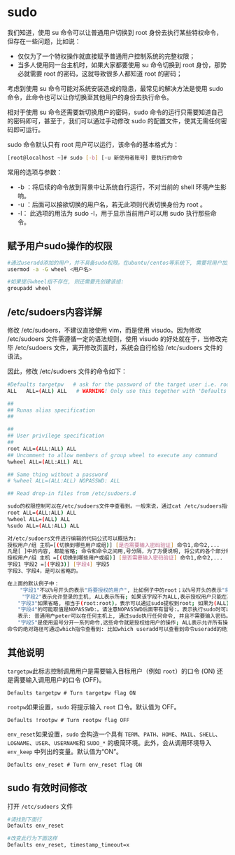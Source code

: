 # sudo

我们知道，使用 su 命令可以让普通用户切换到 root 身份去执行某些特权命令，但存在一些问题，比如说：

* 仅仅为了一个特权操作就直接赋予普通用户控制系统的完整权限；
* 当多人使用同一台主机时，如果大家都要使用 su 命令切换到 root 身份，那势必就需要 root 的密码，这就导致很多人都知道 root 的密码；

考虑到使用 su 命令可能对系统安装造成的隐患，最常见的解决方法是使用 sudo 命令，此命令也可以让你切换至其他用户的身份去执行命令。

相对于使用 su 命令还需要新切换用户的密码，sudo 命令的运行只需要知道自己的密码即可，甚至于，我们可以通过手动修改 sudo 的配置文件，使其无需任何密码即可运行。

sudo 命令默认只有 root 用户可以运行，该命令的基本格式为：

```bash
[root@localhost ~]# sudo [-b] [-u 新使用者账号] 要执行的命令
```

常用的选项与参数： 

* -b  ：将后续的命令放到背景中让系统自行运行，不对当前的 shell 环境产生影响。
* -u  ：后面可以接欲切换的用户名，若无此项则代表切换身份为 root 。
* -l： 此选项的用法为 sudo -l，用于显示当前用户可以用 sudo 执行那些命令。

## 赋予用户sudo操作的权限

```bash
#通过useradd添加的用户，并不具备sudo权限。在ubuntu/centos等系统下, 需要将用户加入admin组或者wheel组或者sudo组。以root用户身份执行如下命令, 将用户加入wheel/admin/sudo组:
usermod -a -G wheel <用户名>

#如果提示wheel组不存在, 则还需要先创建该组:
groupadd wheel
```

## /etc/sudoers内容详解

修改 /etc/sudoers，不建议直接使用 vim，而是使用 visudo。因为修改 /etc/sudoers  文件需遵循一定的语法规则，使用 visudo 的好处就在于，当修改完毕 /etc/sudoers 文件，离开修改页面时，系统会自行检验  /etc/sudoers 文件的语法。

因此，修改 /etc/sudoers 文件的命令如下：

```bash
#Defaults targetpw   # ask for the password of the target user i.e. root
ALL   ALL=(ALL) ALL   # WARNING! Only use this together with 'Defaults targetpw'!

##
## Runas alias specification
##

##
## User privilege specification
##
root ALL=(ALL:ALL) ALL
## Uncomment to allow members of group wheel to execute any command
%wheel ALL=(ALL:ALL) ALL

## Same thing without a password
# %wheel ALL=(ALL:ALL) NOPASSWD: ALL

## Read drop-in files from /etc/sudoers.d

```

```bash
sudo的权限控制可以在/etc/sudoers文件中查看到。一般来说，通过cat /etc/sudoers指令来查看该文件, 会看到如下几行代码:
root ALL=(ALL:ALL) ALL
%wheel ALL=(ALL) ALL
%sudo ALL=(ALL:ALL) ALL

对/etc/sudoers文件进行编辑的代码公式可以概括为:
授权用户/组 主机=[(切换到哪些用户或组)] [是否需要输入密码验证] 命令1,命令2,...
凡是[ ]中的内容, 都能省略; 命令和命令之间用,号分隔，为了方便说明, 将公式的各个部分称呼为字段1 - 字段5:
授权用户/组 主机 =[(切换到哪些用户或组)] [是否需要输入密码验证] 命令1,命令2,...
字段1 字段2 =[(字段3)] [字段4] 字段5
字段3、字段4，是可以省略的。

在上面的默认例子中：
	"字段1"不以%号开头的表示"将要授权的用户", 比如例子中的root；以%号开头的表示"将要授权的组", 比如例子中的%wheel组 和 %sudo组。
　	"字段2"表示允许登录的主机, ALL表示所有; 如果该字段不为ALL,表示授权用户只能在某些机器上登录本服务器来执行sudo命令. 比如:jack mycomputer=/usr/sbin/reboot,/usr/sbin/shutdown 表示: 普通用户jack在主机(或主机组)mycomputer上, 可以通过sudo执行reboot和shutdown两个命令。"字段3"和"字段4"省略。
　　"字段3"如果省略, 相当于(root:root)，表示可以通过sudo提权到root; 如果为(ALL)或者(ALL:ALL), 表示能够提权到(任意用户:任意用户组)。请注意，"字段3"如果没省略,必须使用( )双括号包含起来。这样才能区分是省略了"字段3"还是省略了"字段4"。
　　"字段4"的可能取值是NOPASSWD:。请注意NOPASSWD后面带有冒号:。表示执行sudo时可以不需要输入密码。比如:lucy ALL=(ALL) NOPASSWD: /bin/useradd表示: 普通用户lucy可以在任何主机上, 通过sudo执行/bin/useradd命令, 并且不需要输入密码.又比如:peter ALL=(ALL) NOPASSWD: ALL
　　表示: 普通用户peter可以在任何主机上, 通过sudo执行任何命令, 并且不需要输入密码。
　　"字段5"是使用逗号分开一系列命令,这些命令就是授权给用户的操作; ALL表示允许所有操作。命令都是使用绝对路径, 这是为了避免目录下有同名命令被执行，从而造成安全隐患。如果你将授权写成如下安全性欠妥的格式:lucy ALL=(ALL) chown,chmod,useradd那么用户就有可能创建一个他自己的程序, 也命名为userad, 然后放在它的本地路径中, 如此一来他就能够使用root来执行这个"名为useradd的程序"。这是相当危险的!
命令的绝对路径可通过which指令查看到: 比如which useradd可以查看到命令useradd的绝对路径: /usr/sbin/useradd
```

## 其他说明

​`targetpw`​此标志控制调用用户是需要输入目标用户（例如 `root`​）的口令 (ON) 还是需要输入调用用户的口令 (OFF)。

```
Defaults targetpw # Turn targetpw flag ON
```

​`rootpw`​如果设置，`sudo`​ 将提示输入 `root`​ 口令。默认值为 OFF。

```
Defaults !rootpw # Turn rootpw flag OFF
```

​`env_reset`​如果设置，`sudo`​ 会构造一个具有 `TERM`​、`PATH`​、`HOME`​、`MAIL`​、`SHELL`​、`LOGNAME`​、`USER`​、`USERNAME`​ 和 `SUDO_*`​ 的极简环境。此外，会从调用环境导入 `env_keep`​ 中列出的变量。默认值为“ON”。

```
Defaults env_reset # Turn env_reset flag ON
```

## sudo 有效时间修改

打开 `/etc/sudoers`​ 文件

```bash
#请找到下面行
Defaults env_reset

#改变此行为下面这样
Defaults env_reset, timestamp_timeout=x
```

‍
